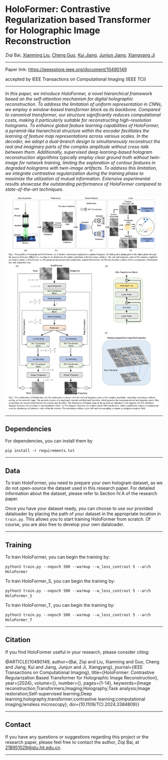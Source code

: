 # HoloFormer: Contrastive Regularization based Transformer for Holographic Image Reconstruction

Ziqi Bai, [Xianming Liu](https://homepage.hit.edu.cn/xmliu), [Cheng Guo](https://scholar.google.com.hk/citations?hl=zh-CN&user=D_jtz9sAAAAJ&view_op=list_works), [Kui Jiang](https://homepage.hit.edu.cn/jiangkui?lang=zh), [Junjun Jiang](https://homepage.hit.edu.cn/jiangjunjun?lang=zh), [Xiangyang Ji](https://www.au.tsinghua.edu.cn/info/1111/1524.htm)

---

Paper link: https://ieeexplore.ieee.org/document/10490149

accepted by IEEE Transactions on Computational Imaging (IEEE TCI)

---

*In this paper, we introduce HoloFormer, a novel hierarchical framework based on the self-attention mechanism for digital holographic reconstruction. To address the limitation of uniform representation in CNNs, we employ a window-based transformer block as its backbone. Compared to canonical transformer, our structure significantly reduces computational costs, making it particularly suitable for reconstructing high-resolution holograms. To enhance global feature learning capabilities of HoloFormer, a pyramid-like hierarchical structure within the encoder facilitates the learning of feature map representations across various scales. In the decoder, we adopt a dual-branch design to simultaneously reconstruct the real and imaginary parts of the complex amplitude without cross-talk between them. Additionally, supervised deep learning-based hologram reconstruction algorithms typically employ clear ground truth without twin-image for network training, limiting the exploration of contour features in degraded holograms with twin-image artifacts. To address this limitation, we integrate contrastive regularization during the training phase to maximize the utilization of mutual information. Extensive experimental results showcase the outstanding performance of HoloFormer compared to state-of-the-art techniques.*

![Image text](https://github.com/Bzq-Hit/HoloFormer/blob/main/fig/fig.PNG)

---

## Dependencies

For dependencies, you can install them by

```
pip install -r requirements.txt
```

---

## Data

To train HoloFormer, you need to prepare your own hologram dataset, as we do not open-source the dataset used in this research paper. For detailed information about the dataset, please refer to Section Ⅳ.A of the research paper.

Once you have your dataset ready, you can choose to use our provided dataloader by placing the path of your dataset in the appropriate location in `train.py`. This allows you to start training HoloFormer from scratch. Of course, you are also free to develop your own dataloader.

---

## Training

To train HoloFormer, you can begin the training by:

```
python3 train.py --nepoch 500 --warmup --w_loss_contrast 5 --arch HoloFormer
```

To train HoloFormer_S, you can begin the training by:

```
python3 train.py --nepoch 500 --warmup --w_loss_contrast 5 --arch HoloFormer_S
```

To train HoloFormer_T, you can begin the training by:

```
python3 train.py --nepoch 500 --warmup --w_loss_contrast 5 --arch HoloFormer_T
```

---

## Citation

If you find HoloFormer useful in your research, please consider citing:

@ARTICLE{10490149,
author={Bai, Ziqi and Liu, Xianming and Guo, Cheng and Jiang, Kui and Jiang, Junjun and Ji, Xiangyang},
journal={IEEE Transactions on Computational Imaging},
title={HoloFormer: Contrastive Regularization Based Transformer for Holographic Image Reconstruction},
year={2024},
volume={},
number={},
pages={1-14},
keywords={Image reconstruction;Transformers;Imaging;Holography;Task analysis;Image restoration;Self-supervised learning;Deep learning;holography;transformer;contrastive learning;computational imaging;lensless microscopy},
doi={10.1109/TCI.2024.3384809}}

---

## Contact

If you have any questions or suggestions regarding this project or the research paper, please feel free to contact the author, Ziqi Bai, at 21B951029@stu.hit.edu.cn.

---


